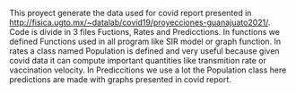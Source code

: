 This proyect generate the data used for covid report presented in http://fisica.ugto.mx/~datalab/covid19/proyecciones-guanajuato2021/.
Code is divide in 3 files Fuctions, Rates and Predicctions.
In functions we defined Functions used in all program like SIR model or graph function.
In rates a class named Population is defined and very useful because given covid data it can compute important quantities 
like transmition rate or vaccination velocity.
In Prediccitions we use a lot the Population class here predictions are made with graphs presented in covid report.
